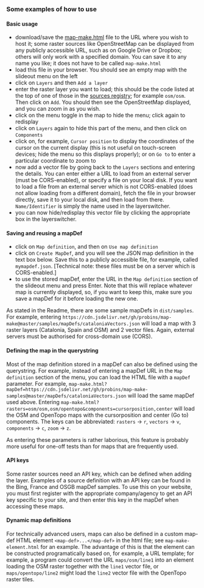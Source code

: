 ### Some examples of how to use

#### Basic usage
- download/save the [map-make.html](https://raw.githubusercontent.com/probins/map-make/master/map-make.html) file to the URL where you wish to host it; some raster sources like OpenStreetMap can be displayed from any publicly accessible URL, such as on Google Drive or Dropbox; others will only work with a specified domain. You can save it to any name you like; it does not have to be called `map-make.html`
- load this file in your browser. You should see an empty map with the slideout menu on the left
- click on `Layers` and then `Add a layer`
- enter the raster layer you want to load; this should be the code listed at the top of one of those in the [sources registry](https://github.com/probins/map-make/tree/master/lib/registry/sources); for example `osm/osm`. Then click on `Add`. You should then see the OpenStreetMap displayed, and you can zoom in as you wish.
- click on the menu toggle in the map to hide the menu; click again to redisplay
- click on `Layers` again to hide this part of the menu, and then click on `Components`
- click on, for example, `Cursor position` to display the coordinates of the cursor on the current display (this is not useful on touch-screen devices; hide the menu so this displays properly); or on `Go to` to enter a particular coordinate to zoom to
- now add a vector file by going back to the `Layers` sections and entering the details. You can enter either a URL to load from an external server (must be CORS-enabled), or specify a file on your local disk. If you want to load a file from an external server which is not CORS-enabled (does not allow loading from a different domain), fetch the file in your browser directly, save it to your local disk, and then load from there. `Name/Identifier` is simply the name used in the layerswitcher.
- you can now hide/redisplay this vector file by clicking the appropriate box in the layerswitcher.

#### Saving and reusing a mapDef
- click on `Map definition`, and then on `Use map definition`
- click on `Create MapDef`, and you will see the JSON map definition in the text box below. Save this to a publicly accessible file, for example, called `mymapdef.json`. [Technical note: these files must be on a server which is CORS-enabled.]
- to use the stored mapDef, enter the URL in the `Map definition` section of the slideout menu and press Enter. Note that this will replace whatever map is currently displayed, so, if you want to keep this, make sure you save a mapDef for it before loading the new one.

As stated in the Readme, there are some sample mapDefs in `dist/samples`. For example, entering `https://cdn.jsdelivr.net/gh/probins/map-make@master/samples/mapDefs/cataloniaVectors.json` will load a map with 3 raster layers (Catalonia, Spain and OSM) and 2 vector files. Again, external servers must be authorised for cross-domain use (CORS).

#### Defining the map in the querystring
Most of the map definition stored in a mapDef can also be defined using the querystring. For example, instead of entering a mapDef URL in the `Map definition` section of the menu, you can load the HTML file with a `mapDef` parameter. For example, `map-make.html?mapDef=https://cdn.jsdelivr.net/gh/probins/map-make-samples@master/mapDefs/cataloniaVectors.json` will load the same mapDef used above. Entering `map-make.html?rasters=osm/osm,osm/opentopo&components=cursorposition,center` will load the OSM and OpenTopo maps with the cursorposition and center (Go to) components. The keys can be abbreviated: `rasters` -> `r`, `vectors` -> `v`, `components` -> `c`, `zoom` -> `z`.

As entering these parameters is rather laborious, this feature is probably more useful for one-off tests than for maps that are frequently used.

#### API keys
Some raster sources need an API key, which can be defined when adding the layer. Examples of a source definition with an API key can be found in the Bing, France and OSGB mapDef samples. To use this on your website, you must first register with the appropriate company/agency to get an API key specific to your site, and then enter this key in the mapDef when accessing these maps.

#### Dynamic map definitions
For technically advanced users, maps can also be defined in a custom map-def HTML element `<map-def>...</map-def>` in the html file; see `map-make-element.html` for an example. The advantage of this is that the element can be constructed programatically based on, for example, a URL template; for example, a program could convert the URL `maps/osm/line1` into an element loading the OSM raster together with the `line1` vector file, or `maps/opentopo/line2` might load the `line2` vector file with the OpenTopo raster tiles.
